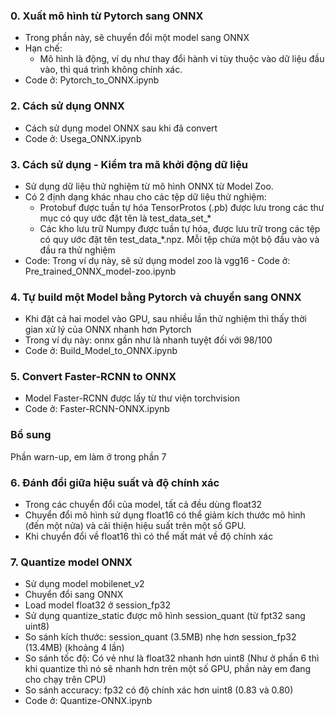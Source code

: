 ### 0. Xuất mô hình từ Pytorch sang ONNX
  - Trong phần này, sẽ chuyển đổi một model sang ONNX
  - Hạn chế:
    - Mô hình là động, ví dụ như thay đổi hành vi tùy thuộc vào dữ liệu đầu vào, thì quá trình không chính xác.
  - Code ở: Pytorch_to_ONNX.ipynb
### 2. Cách sử dụng ONNX
  - Cách sử dụng model ONNX sau khi đã convert
  - Code ở: Usega_ONNX.ipynb
### 3. Cách sử dụng - Kiểm tra mã khởi động dữ liệu
  - Sử dụng dữ liệu thử nghiệm từ mô hình ONNX từ Model Zoo.
  - Có 2 định dạng khác nhau cho các tệp dữ liệu thử nghiệm:
    - Protobuf được tuần tự hóa TensorProtos (.pb) được lưu trong các thư mục có quy ước đặt tên là test_data_set_*
    - Các kho lưu trữ Numpy được tuần tự hóa, được lưu trữ trong các tệp có quy ước đặt tên test_data_*.npz. Mỗi tệp chứa một bộ đầu vào và đầu ra thử nghiệm
  - Code: Trong ví dụ này, sẽ sử dụng model zoo là vgg16 - Code ở: Pre_trained_ONNX_model-zoo.ipynb
### 4. Tự build một Model bằng Pytorch và chuyển sang ONNX
  - Khi đặt cả hai model vào GPU, sau nhiều lần thử nghiệm thì thấy thời gian xử lý của ONNX nhanh hơn Pytorch
  - Trong ví dụ này: onnx gần như là nhanh tuyệt đối với 98/100
  - Code ở: Build_Model_to_ONNX.ipynb
### 5. Convert Faster-RCNN to ONNX
  - Model Faster-RCNN được lấy từ thư viện torchvision
  - Code ở: Faster-RCNN-ONNX.ipynb
### Bổ sung
Phần warn-up, em làm ở trong phần 7
### 6. Đánh đổi giữa hiệu suất và độ chính xác
  - Trong các chuyển đổi của model, tất cả đều dùng float32
  - Chuyển đổi mô hình sử dụng float16 có thể giảm kích thước mô hình (đến một nửa) và cải thiện hiệu suất trên một số GPU.
  - Khi chuyển đổi về float16 thì có thể mất mát về độ chính xác
### 7. Quantize model ONNX
  - Sử dụng model mobilenet_v2 
  - Chuyển đổi sang ONNX 
  - Load model float32 ở session_fp32
  - Sử dụng quantize_static được mô hình session_quant (từ fpt32 sang uint8)
  - So sánh kích thước: session_quant (3.5MB) nhẹ hơn session_fp32 (13.4MB) (khoảng 4 lần)
  - So sánh tốc độ: Có vẻ như là float32 nhanh hơn uint8 (Như ở phần 6 thì khi quantize thì nó sẽ nhanh hơn trên một số GPU, phần này em đang cho chạy trên CPU)
  - So sánh accuracy: fp32 có độ chính xác hơn uint8 (0.83 và 0.80)
  - Code ở: Quantize-ONNX.ipynb
